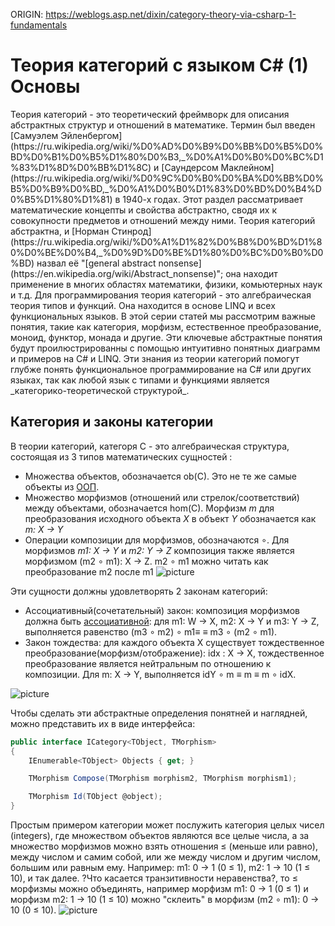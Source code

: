 ORIGIN: https://weblogs.asp.net/dixin/category-theory-via-csharp-1-fundamentals

# Теория категорий с языком C# (1) Основы
<p>
    Теория категорий - это теоретический фреймворк для описания абстрактных структур и отношений в математике. Термин был введен [Самуэлем Эйленбергом](https://ru.wikipedia.org/wiki/%D0%AD%D0%B9%D0%BB%D0%B5%D0%BD%D0%B1%D0%B5%D1%80%D0%B3,_%D0%A1%D0%B0%D0%BC%D1%83%D1%8D%D0%BB%D1%8C) и [Саундерсом Маклейном](https://ru.wikipedia.org/wiki/%D0%9C%D0%B0%D0%BA%D0%BB%D0%B5%D0%B9%D0%BD,_%D0%A1%D0%B0%D1%83%D0%BD%D0%B4%D0%B5%D1%80%D1%81) в 1940-х годах. Этот раздел рассматривает математические концепты и свойства абстрактно, сводя их к совокупности предметов и отношений между ними. Теория категорий абстрактна, и [Норман Стинрод](https://ru.wikipedia.org/wiki/%D0%A1%D1%82%D0%B8%D0%BD%D1%80%D0%BE%D0%B4,_%D0%9D%D0%BE%D1%80%D0%BC%D0%B0%D0%BD) назвал её "[general abstract nonsense](https://en.wikipedia.org/wiki/Abstract_nonsense)"; она находит применение в многих областях математики, физики, комьютерных наук и т.д. Для программирования теория категорий - это алгебраическая теория типов и функций. Она находится в основе LINQ и всех функциональных языков. В этой серии статей мы рассмотрим важные понятия, такие как категория, морфизм, естественное преобразование, моноид, функтор, монада и другие. Эти ключевые абстрактные понятия будут проилюстрированны с помощью интуитивно понятных диаграмм и примеров на C# и LINQ. Эти знания из теории категорий помогут глубже понять функциональное программирование на C# или других языках, так как любой язык с типами и функциями является _категорико-теоретической структурой_.
<p>

## Категория и законы категории
В теории категорий, категоря C - это алгебраическая структура, состоящая из 3 типов математических сущностей :
* Множества объектов, обозначается ob(C). Это не те же самые объекты из [ООП](https://ru.wikipedia.org/wiki/%D0%9E%D0%B1%D1%8A%D0%B5%D0%BA%D1%82%D0%BD%D0%BE-%D0%BE%D1%80%D0%B8%D0%B5%D0%BD%D1%82%D0%B8%D1%80%D0%BE%D0%B2%D0%B0%D0%BD%D0%BD%D0%BE%D0%B5_%D0%BF%D1%80%D0%BE%D0%B3%D1%80%D0%B0%D0%BC%D0%BC%D0%B8%D1%80%D0%BE%D0%B2%D0%B0%D0%BD%D0%B8%D0%B5).
* Множество морфизмов (отношений или стрелок/соответствий) между объектами, обозначается hom(C). Морфизм *m* для преобразования исходного объекта *X* в объект *Y* обозначается как _m: X → Y_
* Операции композиции для морфизмов, обозначаются ∘. Для морфизмов _m1: X → Y_ и _m2: Y → Z_ композиция также является морфизмом (m2 ∘ m1): X → Z. m2 ∘ m1 можно читать как преобразование m2 после m1
![picture](https://aspblogs.blob.core.windows.net/media/dixin/Windows-Live-Writer/Category-Theory-via-C-1-Fundamentals_6A3A/image_thumb.png)

Эти сущности должны удовлетворять 2 законам категорий:
* Ассоциативный(сочетательный) закон: композиция морфизмов должна быть [ассоциативной](https://ru.wikipedia.org/wiki/%D0%90%D1%81%D1%81%D0%BE%D1%86%D0%B8%D0%B0%D1%82%D0%B8%D0%B2%D0%BD%D0%B0%D1%8F_%D0%BE%D0%BF%D0%B5%D1%80%D0%B0%D1%86%D0%B8%D1%8F): для m1: W → X, m2: X → Y и m3: Y → Z, выполняется равенство (m3 ∘ m2) ∘ m1≡ ≡ m3 ∘ (m2 ∘ m1).
* Закон тождества: для каждого объекта Х существует тождественное преобразование(морфизм/отображение):  idx : X → X, тождественное преобразование является нейтральным по отношению к композиции. Для m: X → Y, выполняется idY ∘ m ≡ m ≡ m ∘ idX.

![picture](https://aspblogs.blob.core.windows.net/media/dixin/Windows-Live-Writer/Category-Theory-via-C-1-Fundamentals_6A3A/image_thumb_3.png)

Чтобы сделать эти абстрактные определения понятней и наглядней, можно представить их в виде интерфейса:


```csharp
public interface ICategory<TObject, TMorphism>
{
    IEnumerable<TObject> Objects { get; }

    TMorphism Compose(TMorphism morphism2, TMorphism morphism1);

    TMorphism Id(TObject @object);
}
```
Простым примером категории может послужить категория целых чисел (integers), где множеством объектов являются все целые числа, а за множество морфизмов можно взять отношения ≤ (меньше или равно), между числом и самим собой, или же между числом и другим числом, большим или равным ему. Например: m1: 0 → 1 (0 ≤ 1), m2: 1 → 10 (1 ≤ 10), и так далее.
?Что касается транзитивности неравенства?, то ≤ морфизмы можно объединять, например морфизм m1: 0 → 1 (0 ≤ 1) и морфизм m2: 1 → 10 (1 ≤ 10) можно "склеить" в морфизм (m2 ∘ m1): 0 → 10 (0 ≤ 10).
![picture](https://aspblogs.blob.core.windows.net/media/dixin/Windows-Live-Writer/248e0c9c0941_E1F4/image_thumb.png)
